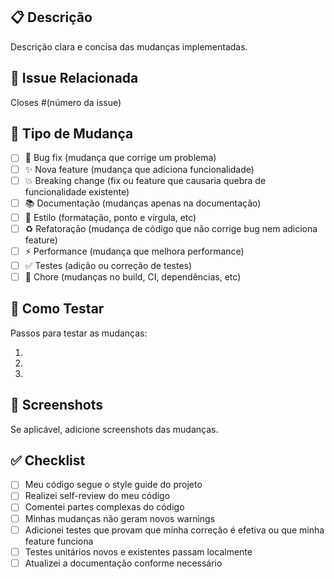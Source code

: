 ## 📋 Descrição

Descrição clara e concisa das mudanças implementadas.

## 🔗 Issue Relacionada

Closes #(número da issue)

## 🔄 Tipo de Mudança

- [ ] 🐛 Bug fix (mudança que corrige um problema)
- [ ] ✨ Nova feature (mudança que adiciona funcionalidade)
- [ ] 💥 Breaking change (fix ou feature que causaria quebra de funcionalidade existente)
- [ ] 📚 Documentação (mudanças apenas na documentação)
- [ ] 🎨 Estilo (formatação, ponto e vírgula, etc)
- [ ] ♻️ Refatoração (mudança de código que não corrige bug nem adiciona feature)
- [ ] ⚡ Performance (mudança que melhora performance)
- [ ] ✅ Testes (adição ou correção de testes)
- [ ] 🔧 Chore (mudanças no build, CI, dependências, etc)

## 🧪 Como Testar

Passos para testar as mudanças:

1.
2.
3.

## 📱 Screenshots

Se aplicável, adicione screenshots das mudanças.

## ✅ Checklist

- [ ] Meu código segue o style guide do projeto
- [ ] Realizei self-review do meu código
- [ ] Comentei partes complexas do código
- [ ] Minhas mudanças não geram novos warnings
- [ ] Adicionei testes que provam que minha correção é efetiva ou que minha feature funciona
- [ ] Testes unitários novos e existentes passam localmente
- [ ] Atualizei a documentação conforme necessário
